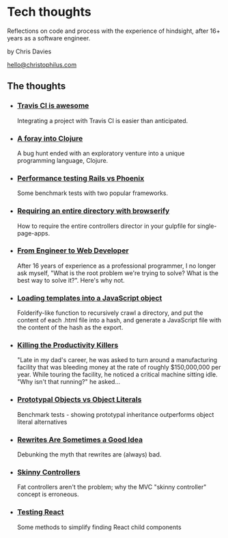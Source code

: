 # Tech thoughts

Reflections on code and process with the experience of hindsight, after 16+ years as a software engineer.

by Chris Davies

hello@christophilus.com


## The thoughts


* ### [Travis CI is awesome](https://github.com/fieldse/tech-thoughts/blob/master/travis-ci-is-awesome.md)

  Integrating a project with Travis CI is easier than anticipated.
* ### [A foray into Clojure](https://github.com/fieldse/tech-thoughts/blob/master/a-foray-into-clojure.md)

  A bug hunt ended with an exploratory venture into a unique programming language, Clojure. 
  
* ### [Performance testing Rails vs Phoenix](https://github.com/fieldse/tech-thoughts/blob/master/asp-vs-rails-vs-phoenix.md)

  Some benchmark tests with two popular frameworks.
* ### [Requiring an entire directory with browserify](https://github.com/fieldse/tech-thoughts/blob/master/browserify-include-directory.md)

  How to require the entire controllers director in your gulpfile for single-page-apps.
  
* ### [From Engineer to Web Developer](https://github.com/fieldse/tech-thoughts/blob/master/from-engineer-to-web-developer.md)

  After 16 years of experience as a professional programmer, I no longer ask myself, "What is the root problem we're trying to solve? What is the best way to solve it?". Here's why not. 
  
* ### [Loading templates into a JavaScript object](https://github.com/fieldse/tech-thoughts/blob/master/gulp-bundling-templates.md)

  Folderify-like function to recursively crawl a directory, and put the content of each .html file into a hash, and generate a JavaScript file with the content of the hash as the export.
  
* ### [Killing the Productivity Killers](https://github.com/fieldse/tech-thoughts/blob/master/killing_the_productivity_killers.md)

  "Late in my dad's career, he was asked to turn around a manufacturing facility that was bleeding money at the rate of roughly $150,000,000 per year. While touring the facility, he noticed a critical machine sitting idle.
"Why isn't that running?" he asked...

* ### [Prototypal Objects vs Object Literals](https://github.com/fieldse/tech-thoughts/blob/master/prototypal-vs-literal.md)

  Benchmark tests - showing prototypal inheritance outperforms object literal alternatives
  
* ### [Rewrites Are Sometimes a Good Idea](https://github.com/fieldse/tech-thoughts/blob/master/rewrites.md)

  Debunking the myth that rewrites are (always) bad.
  
* ### [Skinny Controllers](https://github.com/fieldse/tech-thoughts/blob/master/skinny-controllers.md)

  Fat controllers aren't the problem; why the MVC "skinny controller" concept is erroneous.
  
* ### [Testing React](https://github.com/fieldse/tech-thoughts/blob/master/testing-react.md)

  Some methods to simplify finding React child components
